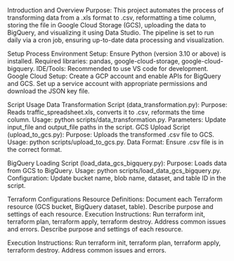 Introduction and Overview Purpose: This project automates the process of transforming data from a .xls format to .csv, reformatting a time column, storing the file in Google Cloud Storage (GCS), uploading the data to BigQuery, and visualizing it using Data Studio.
The pipeline is set to run daily via a cron job, ensuring up-to-date data processing and visualization.

Setup Process Environment Setup: Ensure Python (version 3.10 or above) is installed. Required libraries: pandas, google-cloud-storage, google-cloud-bigquery. IDE/Tools: Recommended to use VS code for development.
Google Cloud Setup: Create a GCP account and enable APIs for BigQuery and GCS. Set up a service account with appropriate permissions and download the JSON key file.

Script Usage Data Transformation Script (data_transformation.py): Purpose: Reads traffic_spreadsheet.xls, converts it to .csv, reformats the time column. Usage: python scripts/data_transformation.py. Parameters: Update input_file and output_file paths in the script.
GCS Upload Script (upload_to_gcs.py): Purpose: Uploads the transformed .csv file to GCS. Usage: python scripts/upload_to_gcs.py. Data Format: Ensure .csv file is in the correct format.

BigQuery Loading Script (load_data_gcs_bigquery.py): Purpose: Loads data from GCS to BigQuery. Usage: python scripts/load_data_gcs_bigquery.py. Configuration: Update bucket name, blob name, dataset, and table ID in the script.

Terraform Configurations Resource Definitions: Document each Terraform resource (GCS bucket, BigQuery dataset, table). Describe purpose and settings of each resource.
Execution Instructions: Run terraform init, terraform plan, terraform apply, terraform destroy. Address common issues and errors.
Describe purpose and settings of each resource.

Execution Instructions:
Run terraform init, terraform plan, terraform apply, terraform destroy.
Address common issues and errors.

